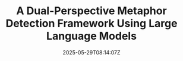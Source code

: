 ---
title: "A Dual-Perspective Metaphor Detection Framework Using Large Language Models"
authors:
- Yujie Lin
- Jingyao Liu
- Yan Gao
- Ante Wang
- Jinsong Su
author_notes:
- 
- 
- 
- 
- "通讯作者"
date: "2025-05-29T08:14:07Z"
publishDate: "2025-05-29T08:14:07Z"
publication_types: [direction5]
publication: "**In Proc. of ICASSP 2025.** (CCF-B类)"
---